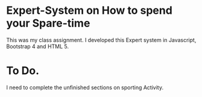 # Expert-System on How to spend your Spare-time
This was my class assignment.  I developed this Expert system in Javascript, Bootstrap 4 and HTML 5.

# To Do.
I need to complete the unfinished sections on sporting Activity.



